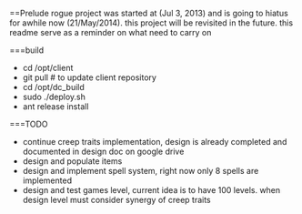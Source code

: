 ==Prelude
rogue project was started at (Jul 3, 2013) and is going to hiatus for awhile now (21/May/2014). this project will be revisited in the future. this readme serve as a reminder on what need to carry on

===build
* cd /opt/client
* git pull # to update client repository
* cd /opt/dc_build
* sudo ./deploy.sh
* ant release install

===TODO
* continue creep traits implementation, design is already completed and documented in design doc on google drive
* design and populate items
* design and implement spell system, right now only 8 spells are implemented
* design and test games level, current idea is to have 100 levels. when design level must consider synergy of creep traits
